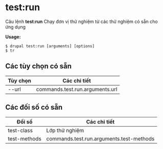 # test:run
Câu lệnh **test:run** Chạy đơn vị thử nghiệm từ các thử nghiệm có sẵn cho ứng dụng

**Usage:**
```
$ drupal test:run [arguments] [options] 
$ tr  
```

## Các tùy chọn có sẵn
Tùy chọn | Các chi tiết
-------|-------------
--url | commands.test.run.arguments.url

## Các đối số có sẵn
Đối số | Các chi tiết
---------|-------------
test-class | Lớp thử nghiệm
test-methods | commands.test.run.arguments.test-methods
